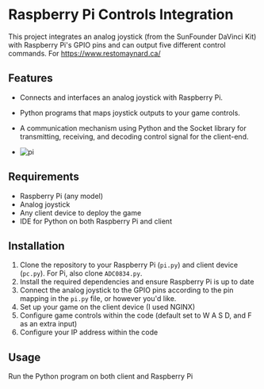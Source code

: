 # Raspberry Pi Controls Integration

This project integrates an analog joystick (from the SunFounder DaVinci Kit) with Raspberry Pi's GPIO pins and can output five different control commands. For https://www.restomaynard.ca/

## Features

- Connects and interfaces an analog joystick with Raspberry Pi.
- Python programs that maps joystick outputs to your game controls.
- A communication mechanism using Python and the Socket library for transmitting, receiving, and decoding control signal for the client-end.

- ![pi](https://github.com/hannahsgithub/arcade-control/assets/122186988/129a143d-2c42-434f-a329-996a548293ac)

## Requirements

- Raspberry Pi (any model)
- Analog joystick 
- Any client device to deploy the game
- IDE for Python on both Raspberry Pi and client

## Installation

1. Clone the repository to your Raspberry Pi (`pi.py`) and client device (`pc.py`). For Pi, also clone `ADC0834.py`.
2. Install the required dependencies and ensure Raspberry Pi is up to date
3. Connect the analog joystick to the GPIO pins according to the pin mapping in the `pi.py` file, or however you'd like.
4. Set up your game on the client device (I used NGINX)
5. Configure game controls within the code (default set to W A S D, and F as an extra input)
6. Configure your IP address within the code

## Usage

Run the Python program on both client and Raspberry Pi
